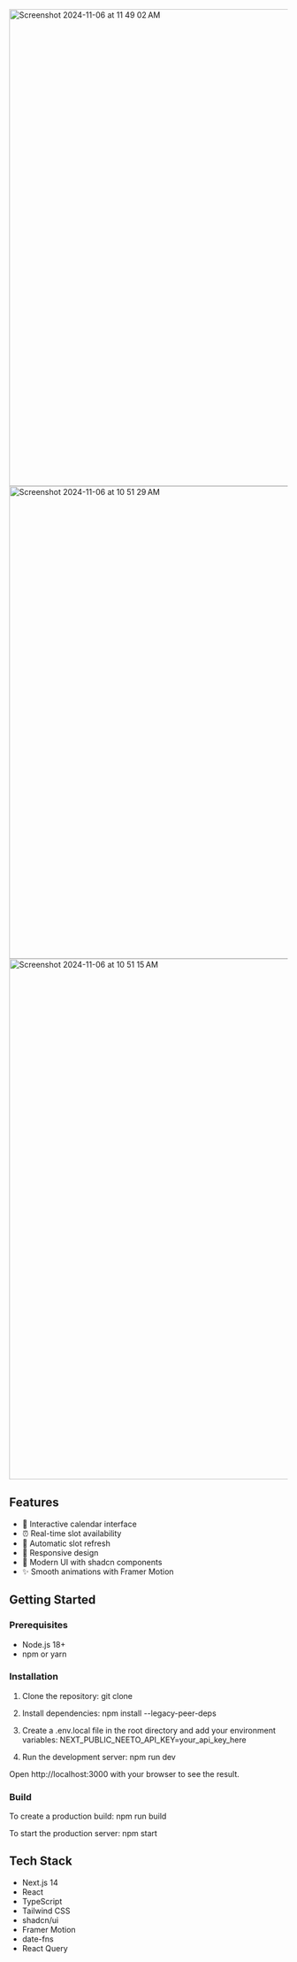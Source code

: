 
<img width="862" alt="Screenshot 2024-11-06 at 11 49 02 AM" src="https://github.com/user-attachments/assets/1d768964-4f78-4e70-bce4-ade34bd8f776">
<img width="854" alt="Screenshot 2024-11-06 at 10 51 29 AM" src="https://github.com/user-attachments/assets/6777ee00-676b-4d21-859e-377fb0fcee02">
<img width="941" alt="Screenshot 2024-11-06 at 10 51 15 AM" src="https://github.com/user-attachments/assets/f47b0427-ef6e-44c7-9d33-481aa100884c">


## Features

- 📅 Interactive calendar interface
- ⏰ Real-time slot availability
- 🔄 Automatic slot refresh
- 📱 Responsive design
- 🎨 Modern UI with shadcn components
- ✨ Smooth animations with Framer Motion

## Getting Started

### Prerequisites

- Node.js 18+ 
- npm or yarn

### Installation

1. Clone the repository:
   git clone 

2. Install dependencies:
   npm install --legacy-peer-deps

3. Create a .env.local file in the root directory and add your environment variables:
   NEXT_PUBLIC_NEETO_API_KEY=your_api_key_here

4. Run the development server:
   npm run dev

Open http://localhost:3000 with your browser to see the result.

### Build

To create a production build:
npm run build

To start the production server:
npm start

## Tech Stack

- Next.js 14
- React
- TypeScript
- Tailwind CSS
- shadcn/ui
- Framer Motion
- date-fns
- React Query

